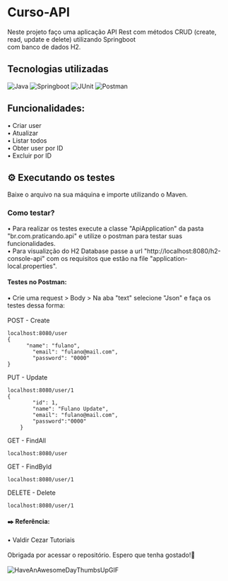 # Curso-API 
Neste projeto faço uma aplicação API Rest com métodos CRUD (create, read, update e delete) utilizando Springboot <br> com banco de dados H2.

## Tecnologias utilizadas
![Java](https://img.shields.io/badge/java-%23ED8B00.svg?style=for-the-badge&logo=openjdk&logoColor=white)
![Springboot](https://img.shields.io/badge/Spring_Boot-F2F4F9?style=for-the-badge&logo=spring-boot)
![JUnit](https://img.shields.io/badge/Junit5-25A162?style=for-the-badge&logo=junit5&logoColor=white)
![Postman](https://img.shields.io/badge/Postman-FF6C37?style=for-the-badge&logo=Postman&logoColor=white)

## Funcionalidades:
• Criar user <br> • Atualizar <br> • Listar todos <br> • Obter user por ID <br> • Excluir por ID

## ⚙️ Executando os testes 
Baixe o arquivo na sua máquina e importe utilizando o Maven.

### Como testar?
• Para realizar os testes execute a classe "ApiApplication" da pasta "br.com.praticando.api" e utilize o postman para testar suas funcionalidades. <br> • Para visualizção do H2 Database passe a url "http://localhost:8080/h2-console-api" com os requisitos que estão na file "application-local.properties".

#### Testes no Postman:
▪ Crie uma request > Body > Na aba "text" selecione "Json" e faça os testes dessa forma: <br> <br>
POST - Create 
```
localhost:8080/user
{
      "name": "fulano",
        "email": "fulano@mail.com",
        "password": "0000"
}
```
PUT - Update 
```
localhost:8080/user/1
{
        "id": 1,
        "name": "Fulano Update",
        "email": "fulano@mail.com",
        "password":"0000"
    }
```
GET - FindAll
```
localhost:8080/user
```
GET - FindById
```
localhost:8080/user/1
```
DELETE - Delete
```
localhost:8080/user/1
```
#### ✒️ Referência: 
• Valdir Cezar Tutoriais
<br> <br>
Obrigada por acessar o repositório. Espero que tenha gostado!👋 <br> <br> ![HaveAnAwesomeDayThumbsUpGIF](https://github.com/llary-y/curso-API/assets/141759410/47f52683-6513-4125-929d-3a4447e8ae03)






